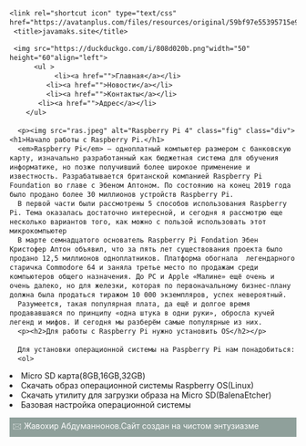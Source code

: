 <!DOCTYPE html>
 <html lang="ru">
 <meta charset="utf-8">
 <head>
   <link rel="stylesheet" type="text/css" href="simple.css">

   <style >
    img {
    background: #007E3E; /* Цвет фона */
    color: #F0FFFF; /* Цвет текста */
    padding: 10px; /* Поля вокруг текста */
    border-radius: 5px; /* Уголки */
   }
    .fig { 
    float: right;
    margin: 0 0 10px 10px;
    height:400%;
    width:40%;
    }
    }
     body{
      background: #808080;
      }
    #footer {
    background: #8fa09b; 
    color: #fff; 
    padding: 5px; 
   
    </style>

    <link rel="shortcut icon" type="text/css" href="https://avatanplus.com/files/resources/original/59bf97e55395715e946957de.png">
     <title>javamaks.site</title>
 </head>
 <body>
     
     <img src="https://duckduckgo.com/i/808d020b.png"width="50" height="60"align="left"> 
   		  <ul >
   		 	   <li><a href="">Главная</a></li>
   		     <li><a href="">Новости</a></li>
   		     <li><a href="">Контакты</a></li>
           <li><a href="">Адрес</a></li>
        </ul>
      
      <p><img src="ras.jpeg" alt="Raspberry Pi 4" class="fig" class="div"><h1>Начало работы с Raspberry Pi.</h1>
      <em>Raspberry Pi</em> — одноплатный компьютер размером с банковскую карту, изначально разработанный как бюджетная система для обучения информатике, но позже получивший более широкое применение и известность. Разрабатывается британской компанией Raspberry Pi Foundation во главе с Эбеном Аптоном. По состоянию на конец 2019 года было продано более 30 миллионов устройств Raspberry Pi.
      В первой части были рассмотрены 5 способов использования Raspberry Pi. Тема оказалась достаточно интересной, и сегодня я рассмотрю еще несколько вариантов того, как можно с пользой использовать этот микрокомпьютер
      В марте семнадцатого основатель Raspberry Pi Fondation Эбен Кристофер Аптон объявил, что за пять лет существования проекта было продано 12,5 миллионов одноплатников. Платформа обогнала  легендарного старичка Commodore 64 и заняла третье место по продажам среди компьютеров общего назначения. До PC и Apple «Малине» ещё очень и очень далеко, но для железки, которая по первоначальному бизнес-плану должна была продаться тиражом 10 000 экземпляров, успех невероятный.
      Разумеется, такая популярная плата, да ещё и долгое время продававшаяся по принципу «одна штука в одни руки», обросла кучей легенд и мифов. И сегодня мы разберём самые популярные из них.
      <p><h2>Для работы с Raspberry Pi нужно установить OS</h2></p>
      
      Для установки операционной системы на Paspberry Pi нам понадобиться:
      <ol>
  <li>Micro SD карта(8GB,16GB,32GB)</li>
  <li>Скачать образ операционной системы Raspberry OS(Linux)</li>
  <li>Скачать утилиту для загрузки образа на Micro SD(BalenaEtcher) </li>
  <li>Базовая настройка операционной системы</li>
</ol>
      </p>
    
         





      
      
    

 </body>
 <footer> </footer>
<div id="footer">&#128386; Жавохир Абдуманнонов.Сайт создан на чистом энтузиазме </div>

 </html>
